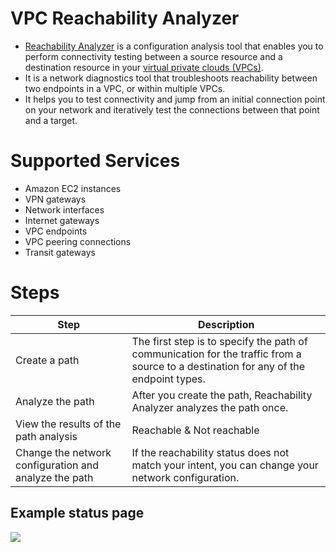 # VPC Reachability Analyzer
- [Reachability Analyzer](https://docs.aws.amazon.com/vpc/latest/reachability/what-is-reachability-analyzer.html) is a configuration analysis tool that enables you to perform connectivity testing between a source resource and a destination resource in your [virtual private clouds (VPCs)](../3_NetworkFoundationsVPC/Readme.md).
- It is a network diagnostics tool that troubleshoots reachability between two endpoints in a VPC, or within multiple VPCs.
- It helps you to test connectivity and jump from an initial connection point on your network and iteratively test the connections between that point and a target.

# Supported Services
- Amazon EC2 instances
- VPN gateways
- Network interfaces
- Internet gateways
- VPC endpoints
- VPC peering connections
- Transit gateways

# Steps

| Step                                                  | Description                                                                                                                          |
|-------------------------------------------------------|--------------------------------------------------------------------------------------------------------------------------------------|
| Create a path                                         | The first step is to specify the path of communication for the traffic from a source to a destination for any of the endpoint types. |
| Analyze the path                                      | After you create the path, Reachability Analyzer analyzes the path once.                                                             |
| View the results of the path analysis                 | Reachable & Not reachable                                                                                                                         |
| Change the network configuration and analyze the path | If the reachability status does not match your intent, you can change your network configuration.                                                                                                                                                   |

## Example status page

![](https://docs.aws.amazon.com/images/vpc/latest/reachability/images/unreachable-path.png)